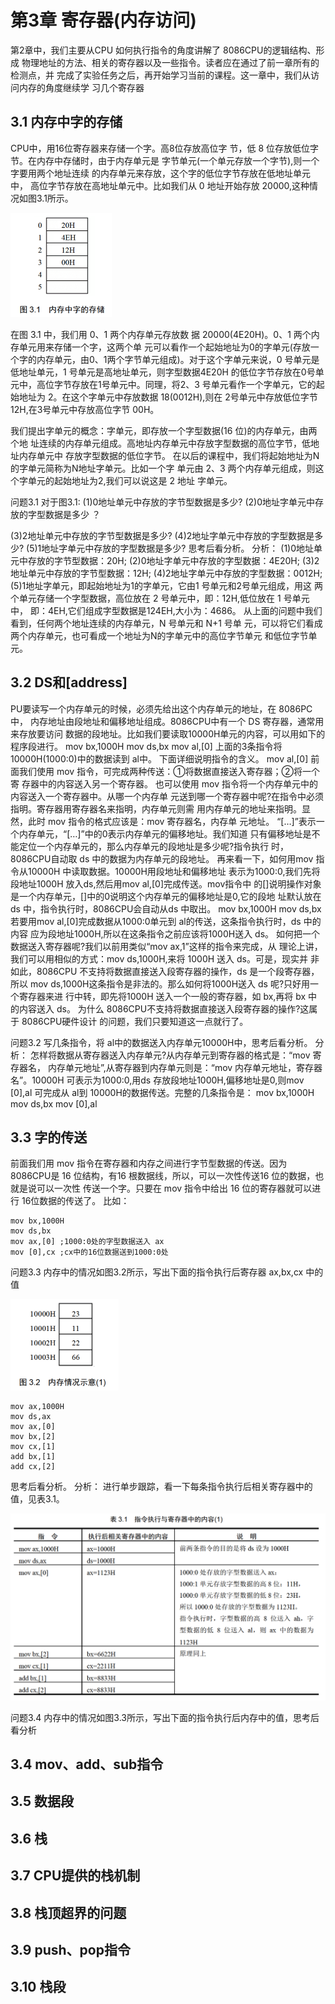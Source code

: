 # 第3章 寄存器(内存访问)

第2章中，我们主要从CPU 如何执行指令的角度讲解了 8086CPU的逻辑结构、形成
物理地址的方法、相关的寄存器以及一些指令。读者应在通过了前一章所有的检测点，并
完成了实验任务之后，再开始学习当前的课程。这一章中，我们从访问内存的角度继续学
习几个寄存器  

## 3.1 内存中字的存储

CPU中，用16位寄存器来存储一个字。高8位存放高位字
节，低 8 位存放低位字节。在内存中存储时，由于内存单元是
字节单元(一个单元存放一个字节),则一个字要用两个地址连续
的内存单元来存放，这个字的低位字节存放在低地址单元中，
高位字节存放在高地址单元中。比如我们从 0 地址开始存放  20000,这种情况如图3.1所示。  

<img src="image/image-20241121225207528.png" alt="image-20241121225207528" style="zoom:50%;" />

在图 3.1 中，我们用 0、1 两个内存单元存放数 据
20000(4E20H)。0、1 两个内存单元用来存储一个字，这两个单 元可以看作一个起始地址为0的字单元(存放一个字的内存单元，由0、1两个字节单元组成)。对于这个字单元来说，0 号单元是低地址单元，1 号单元是高地址单元，则字型数据4E20H 的低位字节存放在0号单元中，高位字节存放在1号单元中。同理，将2、3 号单元看作一个字单元，它的起始地址为 2。在这个字单元中存放数据 18(0012H),则在 2号单元中存放低位字节12H,在3号单元中存放高位字节 00H。  

我们提出字单元的概念：字单元，即存放一个字型数据(16 位)的内存单元，由两个地
址连续的内存单元组成。高地址内存单元中存放字型数据的高位字节，低地址内存单元中
存放字型数据的低位字节。
在以后的课程中，我们将起始地址为N的字单元简称为N地址字单元。比如一个字
单元由 2、3 两个内存单元组成，则这个字单元的起始地址为2,我们可以说这是 2 地址
字单元。  

问题3.1
对于图3.1:
(1)0地址单元中存放的字节型数据是多少?
(2)0地址字单元中存放的字型数据是多少  ？

(3)2地址单元中存放的字节型数据是多少?
(4)2地址字单元中存放的字型数据是多少?
(5)1地址字单元中存放的字型数据是多少?
思考后看分析。
分析：
(1)0地址单元中存放的字节型数据：20H;
(2)0地址字单元中存放的字型数据：4E20H;
(3)2地址单元中存放的字节型数据：12H;
(4)2地址字单元中存放的字型数据：0012H;
(5)1地址字单元，即起始地址为1的字单元，它由1 号单元和2号单元组成，用这
两个单元存储一个字型数据，高位放在 2 号单元中，即：12H,低位放在 1 号单元中，
即：4EH,它们组成字型数据是124EH,大小为：4686。
从上面的问题中我们看到，任何两个地址连续的内存单元，N 号单元和 N+1 号单
元，可以将它们看成两个内存单元，也可看成一个地址为N的字单元中的高位字节单元
和低位字节单元。  





## 3.2 DS和[address]

PU要读写一个内存单元的时候，必须先给出这个内存单元的地址，在 8086PC 中，
内存地址由段地址和偏移地址组成。8086CPU中有一个 DS 寄存器，通常用来存放要访问
数据的段地址。比如我们要读取10000H单元的内容，可以用如下的程序段进行。
mov bx,1000H
mov ds,bx
mov al,[0]
上面的3条指令将10000H(1000:0)中的数据读到 al中。
下面详细说明指令的含义。
mov al,[0]
前面我们使用 mov 指令，可完成两种传送：①将数据直接送入寄存器；②将一个寄
存器中的内容送入另一个寄存器。
也可以使用 mov 指令将一个内存单元中的内容送入一个寄存器中。从哪一个内存单
元送到哪一个寄存器中呢?在指令中必须指明。寄存器用寄存器名来指明，内存单元则需
用内存单元的地址来指明。显然，此时 mov 指令的格式应该是：mov 寄存器名，内存单
元地址。
“[…]”表示一个内存单元，“[…]”中的0表示内存单元的偏移地址。我们知道  只有偏移地址是不能定位一个内存单元的，那么内存单元的段地址是多少呢?指令执行
时，8086CPU自动取 ds 中的数据为内存单元的段地址。
再来看一下，如何用mov 指令从10000H 中读取数据。10000H用段地址和偏移地址
表示为1000:0,我们先将段地址1000H 放入ds,然后用mov al,[0]完成传送。mov指令中
的[]说明操作对象是一个内存单元，[]中的0说明这个内存单元的偏移地址是0,它的段地
址默认放在ds 中，指令执行时，8086CPU会自动从ds 中取出。
mov bx,1000H
mov ds,bx
若要用mov al,[0]完成数据从1000:0单元到 al的传送，这条指令执行时，ds 中的内容
应为段地址1000H,所以在这条指令之前应该将1000H送入 ds。
如何把一个数据送入寄存器呢?我们以前用类似“mov ax,1”这样的指令来完成，从
理论上讲，我们可以用相似的方式：mov ds,1000H,来将 1000H 送入 ds。可是，现实并
非如此，8086CPU 不支持将数据直接送入段寄存器的操作，ds 是一个段寄存器，所以
mov ds,1000H这条指令是非法的。那么如何将1000H送入 ds 呢?只好用一个寄存器来进
行中转，即先将1000H 送入一个一般的寄存器，如 bx,再将 bx 中的内容送入 ds。
为什么 8086CPU不支持将数据直接送入段寄存器的操作?这属于 8086CPU硬件设计
的问题，我们只要知道这一点就行了。  

问题3.2
写几条指令，将 al中的数据送入内存单元10000H中，思考后看分析。
分析：
怎样将数据从寄存器送入内存单元?从内存单元到寄存器的格式是：“mov 寄存器名，
内存单元地址”,从寄存器到内存单元则是：“mov 内存单元地址，寄存器名”。10000H
可表示为1000:0,用ds 存放段地址1000H,偏移地址是0,则mov [0],al 可完成从 al到
10000H的数据传送。完整的几条指令是：
mov bx,1000H
mov ds,bx
mov [0],al  



## 3.3 字的传送

前面我们用 mov 指令在寄存器和内存之间进行字节型数据的传送。因为8086CPU是
16 位结构，有16 根数据线，所以，可以一次性传送16 位的数据，也就是说可以一次性
传送一个字。只要在 mov 指令中给出 16 位的寄存器就可以进行 16位数据的传送了。
比如：  



```
mov bx,1000H
mov ds,bx
mov ax,[0] ;1000:0处的字型数据送入 ax
mov [0],cx ;cx中的16位数据送到1000:0处
```

问题3.3
内存中的情况如图3.2所示，写出下面的指令执行后寄存器 ax,bx,cx 中的值

<img src="image/image-20241121225455388.png" alt="image-20241121225455388" style="zoom:50%;" />

```
mov ax,1000H
mov ds,ax
mov ax,[0]
mov bx,[2]
mov cx,[1]
add bx,[1]
add cx,[2]
```

思考后看分析。
分析：
进行单步跟踪，看一下每条指令执行后相关寄存器中的值，见表3.1。  

<img src="image/image-20241121225533004.png" alt="image-20241121225533004" style="zoom:50%;" />

问题3.4
内存中的情况如图3.3所示，写出下面的指令执行后内存中的值，思考后看分析  







## 3.4 mov、add、sub指令



## 3.5 数据段



## 3.6 栈



## 3.7 CPU提供的栈机制



## 3.8 栈顶超界的问题





## 3.9 push、pop指令





## 3.10 栈段